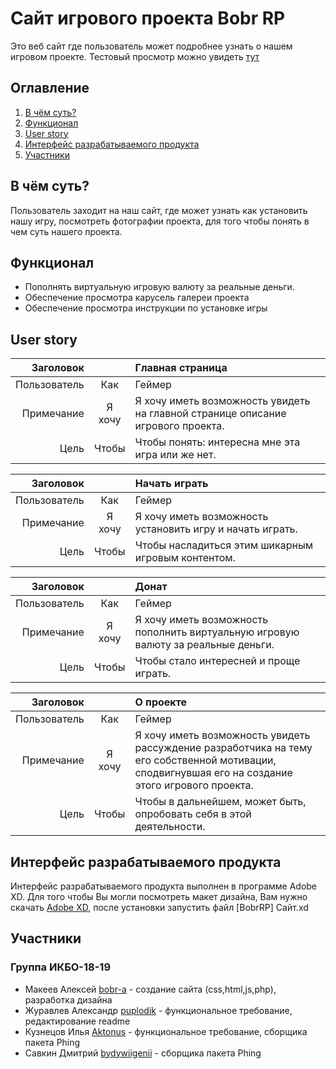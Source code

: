# Сайт игрового проекта Bobr RP

Это веб сайт где пользователь может подробнее узнать о нашем игровом проекте.
Тестовый просмотр можно увидеть [тут](https://test.mtabobr.ru/)

## Оглавление

1. [В чём суть?](#В-чём-суть?)
2. [Функционал](#Функционал)
3. [User story](#User-story)
4. [Интерфейс разрабатываемого продукта](#Интерфейс-разрабатываемого-продукта)
5. [Участники](#Участники)


## В чём суть?

Пользователь заходит на наш сайт, где может узнать как установить нашу игру, посмотреть фотографии проекта, для того чтобы понять в чем суть нашего проекта.

## Функционал

* Пополнять виртуальную игровую валюту за реальные деньги.
* Обеспечение просмотра карусель галереи проекта
* Обеспечение просмотра инструкции по установке игры

## User story

| Заголовок |  | Главная страница |
|----:|:----:|:----------|
| Пользователь | Как | Геймер |
| Примечание | Я хочу | Я хочу иметь возможность увидеть на главной странице описание игрового проекта. |
| Цель | Чтобы | Чтобы понять: интересна мне эта игра или же нет. |


| Заголовок |  | Начать играть |
|----:|:----:|:----------|
| Пользователь | Как | Геймер |
| Примечание | Я хочу | Я хочу иметь возможность установить игру и начать играть. |
| Цель | Чтобы | Чтобы насладиться этим шикарным игровым контентом. |


| Заголовок |  | Донат |
|----:|:----:|:----------|
| Пользователь | Как | Геймер |
| Примечание | Я хочу | Я хочу иметь возможность пополнить виртуальную игровую валюту за реальные деньги. |
| Цель | Чтобы | Чтобы стало интересней и проще играть. |


| Заголовок |  | О проекте |
|----:|:----:|:----------|
| Пользователь | Как | Геймер |
| Примечание | Я хочу | Я хочу иметь возможность увидеть рассуждение разработчика на тему его собственной мотивации, сподвигнувшая его на создание этого игрового проекта. |
| Цель | Чтобы | Чтобы в дальнейшем, может быть, опробовать себя в этой деятельности. |

## Интерфейс разрабатываемого продукта

Интерфейс разрабатываемого продукта выполнен в программе Adobe XD. Для того чтобы Вы могли посмотреть макет дизайна, Вам нужно скачать [Adobe XD](https://www.adobe.com/ru/products/xd.html), после установки запустить файл [BobrRP] Сайт.xd

## Участники
### Группа ИКБО-18-19
* Макеев Алексей [bobr-a](https://github.com/bobr-a) - создание сайта (css,html,js,php), разработка дизайна
* Журавлев Александр [puplodik](https://github.com/puplodik) - функциональное требование, редактирование readme
* Кузнецов Илья [Aktonus](https://github.com/Aktonus) - функциональное требование, сборщика пакета Phing
* Савкин Дмитрий [bydywiigenii](https://github.com/bydywiigenii) - сборщика пакета Phing
